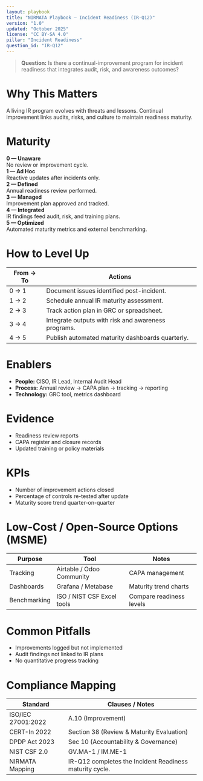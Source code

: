 ```yaml
---
layout: playbook
title: "NIRMATA Playbook — Incident Readiness (IR-Q12)"
version: "1.0"
updated: "October 2025"
license: "CC BY-SA 4.0"
pillar: "Incident Readiness"
question_id: "IR-Q12"
---
```


> **Question:** Is there a continual-improvement program for incident readiness that integrates audit, risk, and awareness outcomes?

# Why This Matters
A living IR program evolves with threats and lessons. Continual improvement links audits, risks, and culture to maintain readiness maturity.

# Maturity
<div class="levels-grid">
  <div class="level level-0"><strong>0 — Unaware</strong><br>No review or improvement cycle.</div>
  <div class="level level-1"><strong>1 — Ad Hoc</strong><br>Reactive updates after incidents only.</div>
  <div class="level level-2"><strong>2 — Defined</strong><br>Annual readiness review performed.</div>
  <div class="level level-3"><strong>3 — Managed</strong><br>Improvement plan approved and tracked.</div>
  <div class="level level-4"><strong>4 — Integrated</strong><br>IR findings feed audit, risk, and training plans.</div>
  <div class="level level-5"><strong>5 — Optimized</strong><br>Automated maturity metrics and external benchmarking.</div>
</div>

# How to Level Up

| From → To | Actions |
|---|---|
|0 → 1|Document issues identified post-incident.|
|1 → 2|Schedule annual IR maturity assessment.|
|2 → 3|Track action plan in GRC or spreadsheet.|
|3 → 4|Integrate outputs with risk and awareness programs.|
|4 → 5|Publish automated maturity dashboards quarterly. |

# Enablers
- **People:** CISO, IR Lead, Internal Audit Head  
- **Process:** Annual review → CAPA plan → tracking → reporting  
- **Technology:** GRC tool, metrics dashboard  

# Evidence
- Readiness review reports  
- CAPA register and closure records  
- Updated training or policy materials  

# KPIs
- Number of improvement actions closed  
- Percentage of controls re-tested after update  
- Maturity score trend quarter-on-quarter  

# Low-Cost / Open-Source Options (MSME)

| Purpose | Tool | Notes |
|---|---|---|
|Tracking|Airtable / Odoo Community|CAPA management|
|Dashboards|Grafana / Metabase|Maturity trend charts|
|Benchmarking|ISO / NIST CSF Excel tools|Compare readiness levels|

# Common Pitfalls
- Improvements logged but not implemented  
- Audit findings not linked to IR plans  
- No quantitative progress tracking  

# Compliance Mapping

| Standard | Clauses / Notes |
|---|---|
|ISO/IEC 27001:2022|A.10 (Improvement)|
|CERT-In 2022|Section 38 (Review & Maturity Evaluation)|
|DPDP Act 2023|Sec 10 (Accountability & Governance)|
|NIST CSF 2.0|GV.MA-1 / IM.ME-1|
|NIRMATA Mapping|IR-Q12 completes the Incident Readiness maturity cycle.|

